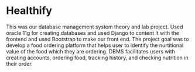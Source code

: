 # Healthify
This was our database management system theory and lab project. Used oracle 11g for creating databases and used Django to content it with the frontend and used Bootstrap to make our front end. The project goal was to develop a food ordering platform that helps user to identify the nurtitional value of the food which they are ordering. DBMS facilitates users with creating accounts, ordering food, tracking history, and checking nutrition in their order.
